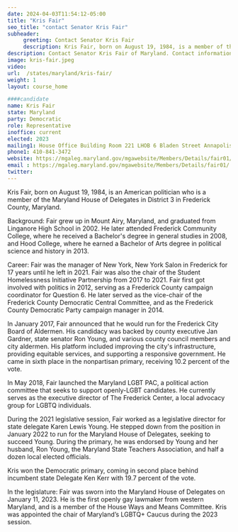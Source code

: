 ```yaml
---
date: 2024-04-03T11:54:12-05:00
title: "Kris Fair"
seo_title: "contact Senator Kris Fair"
subheader:
     greeting: Contact Senator Kris Fair
     description: Kris Fair, born on August 19, 1984, is a member of the Democratic Party and an American politician serving in the Maryland House of Delegates, representing District 3 in Frederick County, Maryland. He assumed office on January 11, 2023.
description: Contact Senator Kris Fair of Maryland. Contact information for Kris Fair includes email address, phone number, and mailing address.
image: kris-fair.jpeg
video:
url:  /states/maryland/kris-fair/
weight: 1
layout: course_home

####candidate
name: Kris Fair
state: Maryland
party: Democratic
role: Representative
inoffice: current
elected: 2023
mailing1: House Office Building Room 221 LHOB 6 Bladen Street Annapolis, MD 21401
phone1: 410-841-3472
website: https://mgaleg.maryland.gov/mgawebsite/Members/Details/fair01/
email : https://mgaleg.maryland.gov/mgawebsite/Members/Details/fair01/
twitter:
---
```


Kris Fair, born on August 19, 1984, is an American politician who is a member of the Maryland House of Delegates in District 3 in Frederick County, Maryland.

Background:
Fair grew up in Mount Airy, Maryland, and graduated from Linganore High School in 2002. He later attended Frederick Community College, where he received a Bachelor's degree in general studies in 2008, and Hood College, where he earned a Bachelor of Arts degree in political science and history in 2013.

Career:
Fair was the manager of New York, New York Salon in Frederick for 17 years until he left in 2021. Fair was also the chair of the Student Homelessness Initiative Partnership from 2017 to 2021. Fair first got involved with politics in 2012, serving as a Frederick County campaign coordinator for Question 6. He later served as the vice-chair of the Frederick County Democratic Central Committee, and as the Frederick County Democratic Party campaign manager in 2014.

In January 2017, Fair announced that he would run for the Frederick City Board of Aldermen. His candidacy was backed by county executive Jan Gardner, state senator Ron Young, and various county council members and city aldermen. His platform included improving the city's infrastructure, providing equitable services, and supporting a responsive government. He came in sixth place in the nonpartisan primary, receiving 10.2 percent of the vote.

In May 2018, Fair launched the Maryland LGBT PAC, a political action committee that seeks to support openly-LGBT candidates. He currently serves as the executive director of The Frederick Center, a local advocacy group for LGBTQ individuals.

During the 2021 legislative session, Fair worked as a legislative director for state delegate Karen Lewis Young. He stepped down from the position in January 2022 to run for the Maryland House of Delegates, seeking to succeed Young. During the primary, he was endorsed by Young and her husband, Ron Young, the Maryland State Teachers Association, and half a dozen local elected officials.

Kris won the Democratic primary, coming in second place behind incumbent state Delegate Ken Kerr with 19.7 percent of the vote.

In the legislature:
Fair was sworn into the Maryland House of Delegates on January 11, 2023. He is the first openly gay lawmaker from western Maryland, and is a member of the House Ways and Means Committee. Kris was appointed the chair of Maryland’s LGBTQ+ Caucus during the 2023 session.
